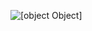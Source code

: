 ![[object Object]](https://socialify.git.ci/honeybhardwaj/Hackcbs4.0/image?description=1&forks=1&language=1&name=1&owner=1&pattern=Brick%20Wall&stargazers=1&theme=Dark)
